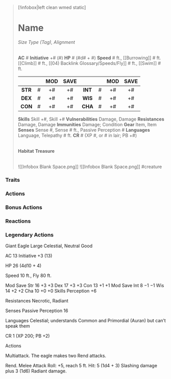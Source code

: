 > [!infobox|left clean wmed static]
> # Name
> *Size Type (Tag), Alignment*
> 
> | |
> | - |
> **AC** # **Initiative** +# (#)
> **HP** # (#d# + #)
> **Speed** # ft., [[Burrowing]] # ft. [[Climb]] # ft., [[04) Backlink Glossary/Speeds/Fly]] # ft., [[Swim]] # ft.
> 
> | | | MOD | SAVE | | | MOD | SAVE |
> | :-: | :-: | :-: | :-: | :-: | :-: | :-: | :-: |
> | **STR** | # | +# | +# | **INT** | # | +# | +# | 
> | **DEX** | # | +# | +# | **WIS** | # | +# | +# |
> | **CON** | # | +# | +# | **CHA** | # | +# | +# |
> **Skills** Skill +#, Skill +#
> **Vulnerabilities** Damage, Damage
> **Resistances** Damage, Damage
> **Immunities** Damage; Condition
> **Gear** Item, Item
> **Senses** Sense #, Sense # ft., Passive Perception #
> **Languages** Language, Telepathy # ft.
> **CR** # (XP #, or # in lair; PB +#)
>
> | |
> | - |
> **Habitat**
> **Treasure**
> 
> | |
> | - |
> ![[Infobox Blank Space.png]]
> ![[Infobox Blank Space.png]]
> #creature 


### Traits
### Actions
### Bonus Actions
### Reactions
### Legendary Actions
Giant Eagle
Large Celestial, Neutral Good

AC 13 Initiative +3 (13)

HP 26 (4d10 + 4)

Speed 10 ft., Fly 80 ft.

Mod	Save
Str	16	+3	+3
Dex	17	+3	+3
Con	13	+1	+1
Mod	Save
Int	8	−1	−1
Wis	14	+2	+2
Cha	10	+0	+0
Skills Perception +6

Resistances Necrotic, Radiant

Senses Passive Perception 16

Languages Celestial; understands Common and Primordial (Auran) but can’t speak them

CR 1 (XP 200; PB +2)

Actions

Multiattack. The eagle makes two Rend attacks.

Rend. Melee Attack Roll: +5, reach 5 ft. Hit: 5 (1d4 + 3) Slashing damage plus 3 (1d6) Radiant damage.